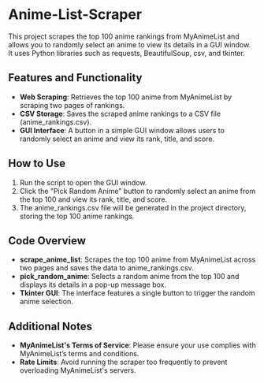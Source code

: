 # Anime-List-Scraper
This project scrapes the top 100 anime rankings from MyAnimeList and allows you to randomly select an anime to view its details in a GUI window. It uses Python libraries such as requests, BeautifulSoup, csv, and tkinter.

## Features and Functionality
- **Web Scraping**: Retrieves the top 100 anime from MyAnimeList by scraping two pages of rankings.
- **CSV Storage**: Saves the scraped anime rankings to a CSV file (anime_rankings.csv).
- **GUI Interface**: A button in a simple GUI window allows users to randomly select an anime and view its rank, title, and score.

## How to Use
1. Run the script to open the GUI window.
2. Click the "Pick Random Anime" button to randomly select an anime from the top 100 and view its rank, title, and score.
3. The anime_rankings.csv file will be generated in the project directory, storing the top 100 anime rankings.

## Code Overview
- **scrape_anime_list**: Scrapes the top 100 anime from MyAnimeList across two pages and saves the data to anime_rankings.csv.
- **pick_random_anime**: Selects a random anime from the top 100 and displays its details in a pop-up message box.
- **Tkinter GUI**: The interface features a single button to trigger the random anime selection.

## Additional Notes
- **MyAnimeList's Terms of Service**: Please ensure your use complies with MyAnimeList’s terms and conditions.
- **Rate Limits**: Avoid running the scraper too frequently to prevent overloading MyAnimeList's servers.

